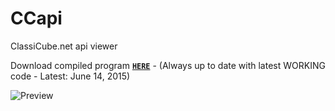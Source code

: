 # CCapi
ClassiCube.net api viewer

Download compiled program [**`HERE`**](http://123dmwm.tk/Random/CCapi.zip) - (Always up to date with latest WORKING code - Latest: June 14, 2015)

![Preview](http://123dmwm.tk/I/33.png)
